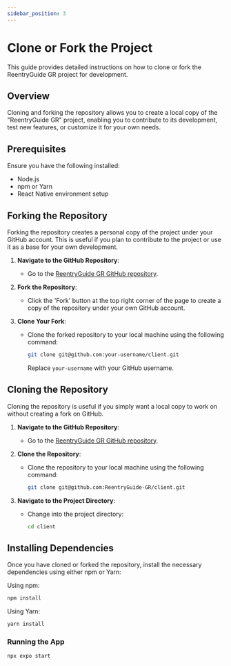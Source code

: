 ```yaml
---
sidebar_position: 3
---
```


# Clone or Fork the Project

This guide provides detailed instructions on how to clone or fork the ReentryGuide GR project for development.

## Overview

Cloning and forking the repository allows you to create a local copy of the "ReentryGuide GR" project, enabling you to contribute to its development, test new features, or customize it for your own needs.

## Prerequisites

Ensure you have the following installed:

- Node.js
- npm or Yarn
- React Native environment setup

## Forking the Repository

Forking the repository creates a personal copy of the project under your GitHub account. This is useful if you plan to contribute to the project or use it as a base for your own development.

1. **Navigate to the GitHub Repository**:
   - Go to the [ReentryGuide GR GitHub repository](https://github.com/ReentryGuide-GR/client).

2. **Fork the Repository**:
   - Click the 'Fork' button at the top right corner of the page to create a copy of the repository under your own GitHub account.

3. **Clone Your Fork**:
   - Clone the forked repository to your local machine using the following command:
     ```sh
     git clone git@github.com:your-username/client.git
     ```
     Replace `your-username` with your GitHub username.

## Cloning the Repository

Cloning the repository is useful if you simply want a local copy to work on without creating a fork on GitHub.

1. **Navigate to the GitHub Repository**:
   - Go to the [ReentryGuide GR GitHub repository](https://github.com/ReentryGuide-GR/client).

2. **Clone the Repository**:
   - Clone the repository to your local machine using the following command:
     ```sh
     git clone git@github.com:ReentryGuide-GR/client.git
     ```

3. **Navigate to the Project Directory**:
   - Change into the project directory:
     ```sh
     cd client
     ```

## Installing Dependencies

Once you have cloned or forked the repository, install the necessary dependencies using either npm or Yarn:

Using npm:
```sh
npm install
```


Using Yarn:
```bash
yarn install
```

### Running the App
```sh
npx expo start
```
